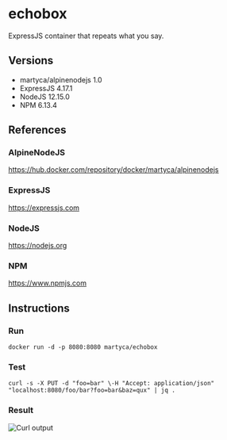 # echobox
ExpressJS container that repeats what you say.

## Versions
- martyca/alpinenodejs 1.0
- ExpressJS 4.17.1
- NodeJS 12.15.0
- NPM 6.13.4

## References
### AlpineNodeJS
https://hub.docker.com/repository/docker/martyca/alpinenodejs
### ExpressJS
https://expressjs.com
### NodeJS
https://nodejs.org
### NPM
https://www.npmjs.com

## Instructions
### Run
`docker run -d -p 8080:8080 martyca/echobox`
### Test
`curl -s -X PUT -d "foo=bar" \-H "Accept: application/json" "localhost:8080/foo/bar?foo=bar&baz=qux" | jq .`
### Result
![Curl output](https://octodex.github.com/images/yaktocat.png)
